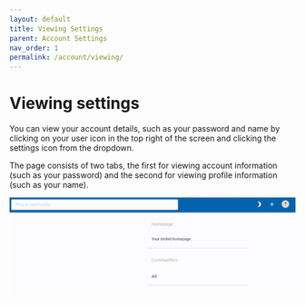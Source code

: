 ```yaml
---
layout: default
title: Viewing Settings
parent: Account Settings
nav_order: 1
permalink: /account/viewing/
---
```


# Viewing settings

You can view your account details, such as your password and name by clicking on your user icon in the top right of the screen and clicking the settings icon from the dropdown.

The page consists of two tabs, the first for viewing account information (such as your password) and the second for viewing profile information (such as your name).

![Viewing account settings](../../gifs/viewing-profile.gif)